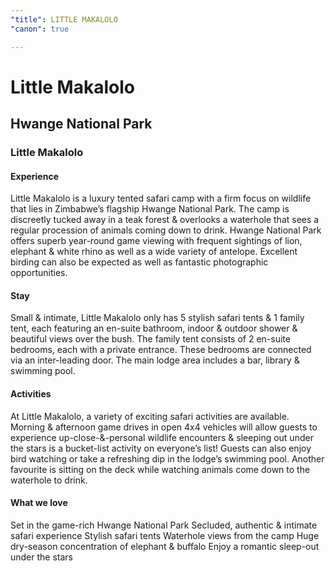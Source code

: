 ```yaml
---
"title": LITTLE MAKALOLO
"canon": true

---
```


# Little Makalolo
## Hwange National Park
### Little Makalolo

#### Experience
Little Makalolo is a luxury tented safari camp with a firm focus on wildlife that lies in Zimbabwe’s flagship Hwange National Park.
The camp is discreetly tucked away in a teak forest &amp; overlooks a waterhole that sees a regular procession of animals coming down to drink.
Hwange National Park offers superb year-round game viewing with frequent sightings of lion, elephant &amp; white rhino as well as a wide variety of antelope.  Excellent birding can also be expected as well as fantastic photographic opportunities.

#### Stay
Small &amp; intimate, Little Makalolo only has 5 stylish safari tents &amp; 1 family tent, each featuring an en-suite bathroom, indoor &amp; outdoor shower &amp; beautiful views over the bush.
The family tent consists of 2 en-suite bedrooms, each with a private entrance.  These bedrooms are connected via an inter-leading door.
The main lodge area includes a bar, library &amp; swimming pool.

#### Activities
At Little Makalolo, a variety of exciting safari activities are available.  Morning &amp; afternoon game drives in open 4x4 vehicles will allow guests to experience up-close-&amp;-personal wildlife encounters &amp; sleeping out under the stars is a bucket-list activity on everyone’s list!
Guests can also enjoy bird watching or take a refreshing dip in the lodge’s swimming pool.
Another favourite is sitting on the deck while watching animals come down to the waterhole to drink.


#### What we love
Set in the game-rich Hwange National Park
Secluded, authentic &amp; intimate safari experience
Stylish safari tents
Waterhole views from the camp
Huge dry-season concentration of elephant &amp; buffalo
Enjoy a romantic sleep-out under the stars